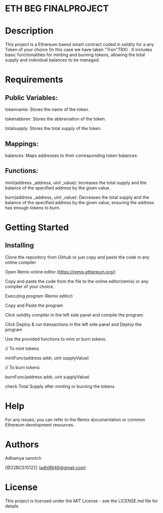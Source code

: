 # ETH BEG FINALPROJECT

# Description

This project is a Ethereum baesd smart contract coded in soldity for a any Token of your choice (In this case we have taken "Tron"TRX) . It includes basic functionalities for minting and burning tokens, allowing the total supply and individual balances to be managed.

# Requirements

## Public Variables:

tokenname: Stores the name of the token.

tokenabbrev: Stores the abbreviation of the token.

totalsupply: Stores the total supply of the token.

## Mappings:

balances: Maps addresses to their corresponding token balances.

## Functions:
mint(address _address, uint _value): Increases the total supply and the balance of the specified address by the given value.

burn(address _address, uint _value): Decreases the total supply and the balance of the specified address by the given value, ensuring the address has enough tokens to burn.

# Getting Started

## Installing

Clone the repository from Github or just copy and paste the code in any online compiler

Open Remix online editor (https://remix.ethereum.org/)

Copy and paste the code from the file to the online editor(remix) or any compiler of your choice.

Executing program (Remix editor)

Copy and Paste the program

Click solidity compiler in the left side panel and compile the program

Click Deploy & run transactions in the left side panel and Deploy the program

Use the provided functions to mint or burn tokens.

// To mint tokens

mintFunc(address addr, uint supplyValue)

// To burn tokens

burnFunc(address addr, uint supplyValue)

check Total Supply after minting or burning the tokens

# Help

For any issues, you can refer to the Remix documentation or common Ethereum development resources.


# Authors

Adhamya sanotch

[@22BCS15122] (adhi9646@gmail.com)


# License

This project is licensed under the MIT License - see the LICENSE.md file for details

